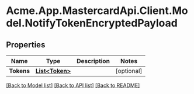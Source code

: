 # Acme.App.MastercardApi.Client.Model.NotifyTokenEncryptedPayload
## Properties

Name | Type | Description | Notes
------------ | ------------- | ------------- | -------------
**Tokens** | [**List&lt;Token&gt;**](Token.md) |  | [optional] 

[[Back to Model list]](../README.md#documentation-for-models) [[Back to API list]](../README.md#documentation-for-api-endpoints) [[Back to README]](../README.md)

